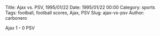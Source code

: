 Title: Ajax vs. PSV, 1995/01/22
Date: 1995/01/22 00:00
Category: sports
Tags: football, football scores, Ajax, PSV
Slug: ajax-vs-psv
Author: carbonero


Ajax 1 - 0 PSV
